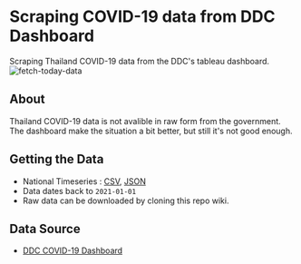 # Scraping COVID-19 data from DDC Dashboard
Scraping Thailand COVID-19 data from the DDC's tableau dashboard.\
![fetch-today-data](https://github.com/noppakorn/ddc-dashboard-scraping/actions/workflows/fetch-today-data.yml/badge.svg)
## About
Thailand COVID-19 data is not avalible in raw form from the government. The dashboard make the situation a bit better, but still it's not good enough.
## Getting the Data
- National Timeseries : [CSV](https://raw.githubusercontent.com/wiki/noppakorn/ddc-dashboard-scraping/dataset/national-timeseries.csv), [JSON](https://raw.githubusercontent.com/wiki/noppakorn/ddc-dashboard-scraping/dataset/national-timeseries.json)
- Data dates back to `2021-01-01`
- Raw data can be downloaded by cloning this repo wiki.
## Data Source
- [DDC COVID-19 Dashboard](https://ddc.moph.go.th/covid19-dashboard/)
